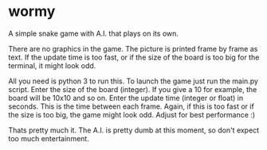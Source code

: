 # wormy
A simple snake game with A.I. that plays on its own.

There are no graphics in the game. The picture is printed frame by frame as text.
If the update time is too fast, or if the size of the board is too big for the terminal, it might look odd.

All you need is python 3 to run this.
To launch the game just run the main.py script.
Enter the size of the board (integer). If you give a 10 for example, the board will be 10x10 and so on.
Enter the update time (integer or float) in seconds. This is the time between each frame.
Again, if this is too fast or if the size is too big, the game might look odd. Adjust for best performance :)

Thats pretty much it.
The A.I. is pretty dumb at this moment, so don't expect too much entertainment.


